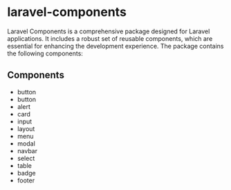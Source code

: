 # laravel-components
Laravel Components is a comprehensive package designed for Laravel applications. It includes a robust set of reusable components, which are essential for enhancing the development experience. The package contains the following components:
## Components
- button
- button
- alert
- card
- input
- layout
- menu
- modal
- navbar
- select
- table
- badge
- footer 
